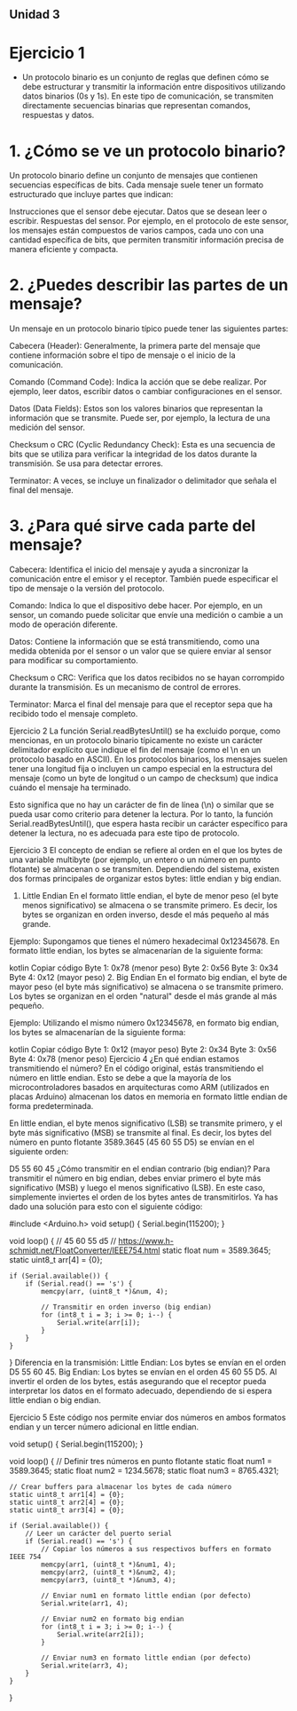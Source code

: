 ## Unidad 3
# Ejercicio 1
- Un protocolo binario es un conjunto de reglas que definen cómo se debe estructurar y transmitir la información entre dispositivos utilizando datos binarios (0s y 1s). En este tipo de comunicación, se transmiten directamente secuencias binarias que representan comandos, respuestas y datos.

# 1. ¿Cómo se ve un protocolo binario?
Un protocolo binario define un conjunto de mensajes que contienen secuencias específicas de bits. Cada mensaje suele tener un formato estructurado que incluye partes que indican:

Instrucciones que el sensor debe ejecutar.
Datos que se desean leer o escribir.
Respuestas del sensor.
Por ejemplo, en el protocolo de este sensor, los mensajes están compuestos de varios campos, cada uno con una cantidad específica de bits, que permiten transmitir información precisa de manera eficiente y compacta.

# 2. ¿Puedes describir las partes de un mensaje?
Un mensaje en un protocolo binario típico puede tener las siguientes partes:

Cabecera (Header): Generalmente, la primera parte del mensaje que contiene información sobre el tipo de mensaje o el inicio de la comunicación.

Comando (Command Code): Indica la acción que se debe realizar. Por ejemplo, leer datos, escribir datos o cambiar configuraciones en el sensor.

Datos (Data Fields): Estos son los valores binarios que representan la información que se transmite. Puede ser, por ejemplo, la lectura de una medición del sensor.

Checksum o CRC (Cyclic Redundancy Check): Esta es una secuencia de bits que se utiliza para verificar la integridad de los datos durante la transmisión. Se usa para detectar errores.

Terminator: A veces, se incluye un finalizador o delimitador que señala el final del mensaje.

# 3. ¿Para qué sirve cada parte del mensaje?
Cabecera: Identifica el inicio del mensaje y ayuda a sincronizar la comunicación entre el emisor y el receptor. También puede especificar el tipo de mensaje o la versión del protocolo.

Comando: Indica lo que el dispositivo debe hacer. Por ejemplo, en un sensor, un comando puede solicitar que envíe una medición o cambie a un modo de operación diferente.

Datos: Contiene la información que se está transmitiendo, como una medida obtenida por el sensor o un valor que se quiere enviar al sensor para modificar su comportamiento.

Checksum o CRC: Verifica que los datos recibidos no se hayan corrompido durante la transmisión. Es un mecanismo de control de errores.

Terminator: Marca el final del mensaje para que el receptor sepa que ha recibido todo el mensaje completo.

Ejercicio 2
La función Serial.readBytesUntil() se ha excluido porque, como mencionas, en un protocolo binario típicamente no existe un carácter delimitador explícito que indique el fin del mensaje (como el \n en un protocolo basado en ASCII). En los protocolos binarios, los mensajes suelen tener una longitud fija o incluyen un campo especial en la estructura del mensaje (como un byte de longitud o un campo de checksum) que indica cuándo el mensaje ha terminado.

Esto significa que no hay un carácter de fin de línea (\n) o similar que se pueda usar como criterio para detener la lectura. Por lo tanto, la función Serial.readBytesUntil(), que espera hasta recibir un carácter específico para detener la lectura, no es adecuada para este tipo de protocolo.

Ejercicio 3
El concepto de endian se refiere al orden en el que los bytes de una variable multibyte (por ejemplo, un entero o un número en punto flotante) se almacenan o se transmiten. Dependiendo del sistema, existen dos formas principales de organizar estos bytes: little endian y big endian.

1. Little Endian
En el formato little endian, el byte de menor peso (el byte menos significativo) se almacena o se transmite primero. Es decir, los bytes se organizan en orden inverso, desde el más pequeño al más grande.

Ejemplo: Supongamos que tienes el número hexadecimal 0x12345678. En formato little endian, los bytes se almacenarían de la siguiente forma:

kotlin
Copiar código
Byte 1: 0x78 (menor peso)
Byte 2: 0x56
Byte 3: 0x34
Byte 4: 0x12 (mayor peso)
2. Big Endian
En el formato big endian, el byte de mayor peso (el byte más significativo) se almacena o se transmite primero. Los bytes se organizan en el orden "natural" desde el más grande al más pequeño.

Ejemplo: Utilizando el mismo número 0x12345678, en formato big endian, los bytes se almacenarían de la siguiente forma:

kotlin
Copiar código
Byte 1: 0x12 (mayor peso)
Byte 2: 0x34
Byte 3: 0x56
Byte 4: 0x78 (menor peso)
Ejercicio 4
¿En qué endian estamos transmitiendo el número?
En el código original, estás transmitiendo el número en little endian. Esto se debe a que la mayoría de los microcontroladores basados en arquitecturas como ARM (utilizados en placas Arduino) almacenan los datos en memoria en formato little endian de forma predeterminada.

En little endian, el byte menos significativo (LSB) se transmite primero, y el byte más significativo (MSB) se transmite al final. Es decir, los bytes del número en punto flotante 3589.3645 (45 60 55 D5) se envían en el siguiente orden:

D5 55 60 45
¿Cómo transmitir en el endian contrario (big endian)?
Para transmitir el número en big endian, debes enviar primero el byte más significativo (MSB) y luego el menos significativo (LSB). En este caso, simplemente inviertes el orden de los bytes antes de transmitirlos. Ya has dado una solución para esto con el siguiente código:

#include <Arduino.h>
void setup() {
    Serial.begin(115200);
}

void loop() {
    // 45 60 55 d5 // https://www.h-schmidt.net/FloatConverter/IEEE754.html
    static float num = 3589.3645;
    static uint8_t arr[4] = {0};

    if (Serial.available()) {
        if (Serial.read() == 's') {
            memcpy(arr, (uint8_t *)&num, 4);

            // Transmitir en orden inverso (big endian)
            for (int8_t i = 3; i >= 0; i--) {
                Serial.write(arr[i]);
            }
        }
    }
}
Diferencia en la transmisión:
Little Endian: Los bytes se envían en el orden D5 55 60 45.
Big Endian: Los bytes se envían en el orden 45 60 55 D5.
Al invertir el orden de los bytes, estás asegurando que el receptor pueda interpretar los datos en el formato adecuado, dependiendo de si espera little endian o big endian.

Ejercicio 5
Este código nos permite enviar dos números en ambos formatos endian y un tercer número adicional en little endian.

void setup() {
    Serial.begin(115200);
}

void loop() {
    // Definir tres números en punto flotante
    static float num1 = 3589.3645;
    static float num2 = 1234.5678;
    static float num3 = 8765.4321;

    // Crear buffers para almacenar los bytes de cada número
    static uint8_t arr1[4] = {0};
    static uint8_t arr2[4] = {0};
    static uint8_t arr3[4] = {0};

    if (Serial.available()) {
        // Leer un carácter del puerto serial
        if (Serial.read() == 's') {
            // Copiar los números a sus respectivos buffers en formato IEEE 754
            memcpy(arr1, (uint8_t *)&num1, 4);
            memcpy(arr2, (uint8_t *)&num2, 4);
            memcpy(arr3, (uint8_t *)&num3, 4);

            // Enviar num1 en formato little endian (por defecto)
            Serial.write(arr1, 4);
            
            // Enviar num2 en formato big endian
            for (int8_t i = 3; i >= 0; i--) {
                Serial.write(arr2[i]);
            }

            // Enviar num3 en formato little endian (por defecto)
            Serial.write(arr3, 4);
        }
    }
}